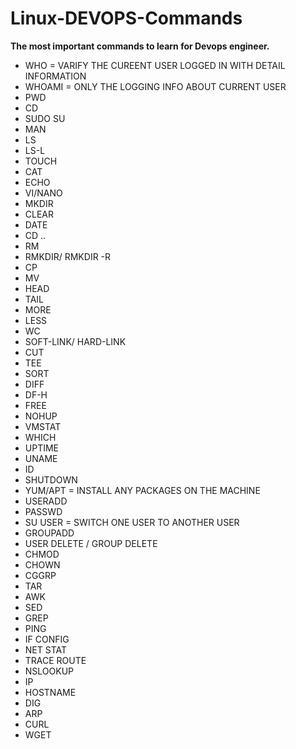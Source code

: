# Linux-DEVOPS-Commands
**The most important commands to learn for Devops engineer.**
- WHO  = VARIFY THE CUREENT USER LOGGED IN WITH DETAIL INFORMATION
- WHOAMI = ONLY THE LOGGING INFO ABOUT CURRENT USER
- PWD
- CD
- SUDO SU
- MAN
- LS
- LS-L
- TOUCH
- CAT
- ECHO
- VI/NANO
- MKDIR
- CLEAR
- DATE
- CD ..
- RM
- RMKDIR/ RMKDIR -R
- CP
- MV
- HEAD
- TAIL
- MORE
- LESS
- WC
- SOFT-LINK/ HARD-LINK
- CUT
- TEE
- SORT
- DIFF
- DF-H
- FREE
- NOHUP
- VMSTAT
- WHICH
- UPTIME
- UNAME
- ID
- SHUTDOWN
- YUM/APT = INSTALL ANY PACKAGES ON THE MACHINE
- USERADD
- PASSWD
- SU USER = SWITCH ONE USER TO ANOTHER USER
- GROUPADD
- USER DELETE / GROUP DELETE
- CHMOD
- CHOWN
- CGGRP
- TAR
- AWK
- SED
- GREP
- PING
- IF CONFIG
- NET STAT
- TRACE ROUTE
- NSLOOKUP
- IP
- HOSTNAME
- DIG
- ARP
- CURL
- WGET
